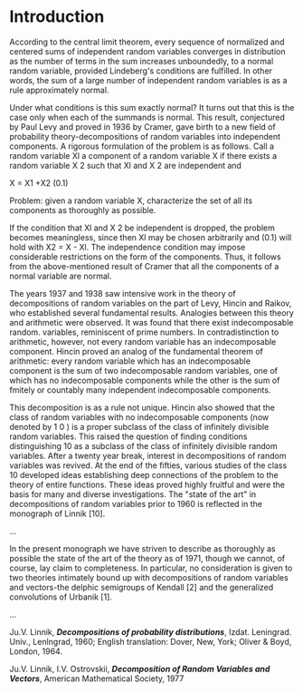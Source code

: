 # Introduction

According to the central limit theorem, every sequence of normalized and centered sums of independent random variables converges in distribution as the number of terms in the sum increases unboundedly, to a normal random variable, provided Lindeberg's conditions are fulfilled. In other words, the sum of a large number of independent random variables is as a rule approximately normal. 

Under what conditions is this sum exactly normal? It turns out that this is the case only when each of the summands is normal. This result, conjectured by Paul Levy and proved in 1936 by Cramer, gave birth to a new field of probability theory-decompositions of random variables into independent components. A rigorous formulation of the problem is as follows. Call a random variable Xl a component of a random variable X if there exists a random variable X 2 such that Xl and X 2 are independent and 

X = X1 +X2                  (0.1) 

Problem: given a random variable X, characterize the set of all its components as thoroughly as possible. 

If the condition that Xl and X 2 be independent is dropped, the problem becomes meaningless, since then Xl may be chosen arbitrarily and (0.1) will hold with X2 = X - Xl. The independence condition may impose considerable restrictions on the form of the components. Thus, it follows from the above-mentioned result of Cramer that all the components of a normal variable are normal. 

The years 1937 and 1938 saw intensive work in the theory of decompositions of random variables on the part of Levy, Hincin and Raikov, who established several fundamental results. Analogies between this theory and arithmetic were observed. It was found that there exist indecomposable random. variables, reminiscent of prime numbers. In contradistinction to arithmetic, however, not every random variable has an indecomposable component. Hincin proved an analog of the fundamental theorem of arithmetic: every random variable which has an indecomposable component is the sum of two indecomposable random variables, one of which has no indecomposable components while the other is the sum of fmitely or countably many independent indecomposable components. 

This decomposition is as a rule not unique. Hincin also showed that the class of random variables with no indecomposable components (now denoted by 1 0 ) is a proper subclass of the class of infinitely divisible random variables. This raised the question of finding conditions distinguishing 10 as a subclass of the class of infinitely divisible random variables. 
After a twenty year break, interest in decompositions of random variables was revived. At the end of the fifties, various studies of the class 10 developed ideas establishing deep connections of the problem to the theory of entire functions. These ideas proved highly fruitful and were the basis for many and diverse investigations. 
The "state of the art" in decompositions of random variables prior to 1960 is reflected in the monograph of Linnik [10]. 

...

In the present monograph we have striven to describe as thoroughly as possible the state of the art of the theory as of 1971, though we cannot, of course, lay claim to completeness. In particular, no consideration is given to two theories intimately bound up with decompositions of random variables and vectors-the delphic semigroups of Kendall [2] and the generalized convolutions of Urbanik [1]. 

...

Ju.V. Linnik, __*Decompositions of probability distributions*__, Izdat. Leningrad. Univ., Lenlngrad, 1960; English translation: Dover, New, York; Oliver & Boyd, London, 1964. 

Ju.V. Linnik, I.V. Ostrovskii, __*Decomposition of Random Variables and Vectors*__, American Mathematical Society, 1977
